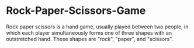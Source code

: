 # Rock-Paper-Scissors-Game
Rock paper scissors is a hand game, usually played between two people, in which each player simultaneously forms one of three shapes with an outstretched hand.
These shapes are "rock", "paper", and "scissors".


